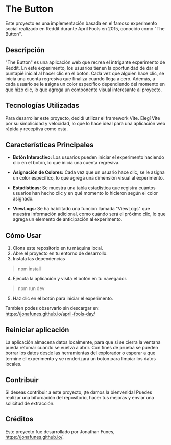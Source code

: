 # The Button
Este proyecto es una implementación basada en el famoso experimento social realizado en Reddit durante April Fools en 2015, conocido como "The Button".

## Descripción
"The Button" es una aplicación web que recrea el intrigante experimento de Reddit. En este experimento, los usuarios tienen la oportunidad de dar el puntapié inicial al hacer clic en el botón. Cada vez que alguien hace clic, se inicia una cuenta regresiva que finaliza cuando llega a cero. Además, a cada usuario se le asigna un color específico dependiendo del momento en que hizo clic, lo que agrega un componente visual interesante al proyecto.

## Tecnologías Utilizadas
Para desarrollar este proyecto, decidí utilizar el framework Vite. Elegí Vite por su simplicidad y velocidad, lo que lo hace ideal para una aplicación web rápida y receptiva como esta.

## Características Principales
- **Botón Interactivo:** Los usuarios pueden iniciar el experimento haciendo clic en el botón, lo que inicia una cuenta regresiva.

- **Asignación de Colores:** Cada vez que un usuario hace clic, se le asigna un color específico, lo que agrega una dimensión visual al experimento.

- **Estadísticas:** Se muestra una tabla estadística que registra cuántos usuarios han hecho clic y en qué momento lo hicieron según el color asignado.

- **ViewLogs:** Se ha habilitado una función llamada "ViewLogs" que muestra información adicional, como cuándo será el próximo clic, lo que agrega un elemento de anticipación al experimento.

## Cómo Usar
1. Clona este repositorio en tu máquina local.
2. Abre el proyecto en tu entorno de desarrollo.
3. Instala las dependencias
> npm install
4. Ejecuta la aplicación y visita el botón en tu navegador.
> npm run dev
5. Haz clic en el botón para iniciar el experimento.

Tambien podes observarlo sin descargar en: https://jonafunes.github.io/april-fools-day/

## Reiniciar aplicación
La aplicación almacena datos localmente, para que si se cierra la ventana pueda retomar cuando se vuelva a abrir. Con fines de prueba se pueden borrar los datos desde las herramientas del explorador o esperar a que termine el experimento y se renderizará un boton para limpiar los datos locales.

## Contribuir
Si deseas contribuir a este proyecto, ¡te damos la bienvenida! Puedes realizar una bifurcación del repositorio, hacer tus mejoras y enviar una solicitud de extracción.

## Créditos
Este proyecto fue desarrollado por Jonathan Funes, https://jonafunes.github.io/.